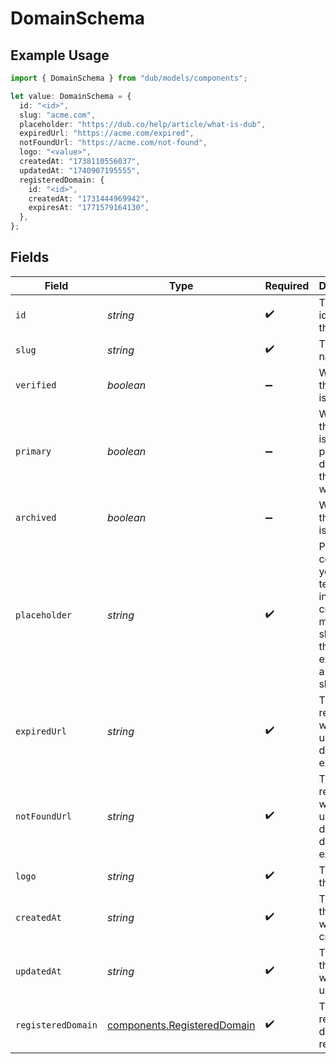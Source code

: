 # DomainSchema

## Example Usage

```typescript
import { DomainSchema } from "dub/models/components";

let value: DomainSchema = {
  id: "<id>",
  slug: "acme.com",
  placeholder: "https://dub.co/help/article/what-is-dub",
  expiredUrl: "https://acme.com/expired",
  notFoundUrl: "https://acme.com/not-found",
  logo: "<value>",
  createdAt: "1738110556037",
  updatedAt: "1740907195555",
  registeredDomain: {
    id: "<id>",
    createdAt: "1731444969942",
    expiresAt: "1771579164130",
  },
};
```

## Fields

| Field                                                                                                              | Type                                                                                                               | Required                                                                                                           | Description                                                                                                        | Example                                                                                                            |
| ------------------------------------------------------------------------------------------------------------------ | ------------------------------------------------------------------------------------------------------------------ | ------------------------------------------------------------------------------------------------------------------ | ------------------------------------------------------------------------------------------------------------------ | ------------------------------------------------------------------------------------------------------------------ |
| `id`                                                                                                               | *string*                                                                                                           | :heavy_check_mark:                                                                                                 | The unique identifier of the domain.                                                                               |                                                                                                                    |
| `slug`                                                                                                             | *string*                                                                                                           | :heavy_check_mark:                                                                                                 | The domain name.                                                                                                   | acme.com                                                                                                           |
| `verified`                                                                                                         | *boolean*                                                                                                          | :heavy_minus_sign:                                                                                                 | Whether the domain is verified.                                                                                    |                                                                                                                    |
| `primary`                                                                                                          | *boolean*                                                                                                          | :heavy_minus_sign:                                                                                                 | Whether the domain is the primary domain for the workspace.                                                        |                                                                                                                    |
| `archived`                                                                                                         | *boolean*                                                                                                          | :heavy_minus_sign:                                                                                                 | Whether the domain is archived.                                                                                    |                                                                                                                    |
| `placeholder`                                                                                                      | *string*                                                                                                           | :heavy_check_mark:                                                                                                 | Provide context to your teammates in the link creation modal by showing them an example of a link to be shortened. | https://dub.co/help/article/what-is-dub                                                                            |
| `expiredUrl`                                                                                                       | *string*                                                                                                           | :heavy_check_mark:                                                                                                 | The URL to redirect to when a link under this domain has expired.                                                  | https://acme.com/expired                                                                                           |
| `notFoundUrl`                                                                                                      | *string*                                                                                                           | :heavy_check_mark:                                                                                                 | The URL to redirect to when a link under this domain doesn't exist.                                                | https://acme.com/not-found                                                                                         |
| `logo`                                                                                                             | *string*                                                                                                           | :heavy_check_mark:                                                                                                 | The logo of the domain.                                                                                            |                                                                                                                    |
| `createdAt`                                                                                                        | *string*                                                                                                           | :heavy_check_mark:                                                                                                 | The date the domain was created.                                                                                   |                                                                                                                    |
| `updatedAt`                                                                                                        | *string*                                                                                                           | :heavy_check_mark:                                                                                                 | The date the domain was last updated.                                                                              |                                                                                                                    |
| `registeredDomain`                                                                                                 | [components.RegisteredDomain](../../models/components/registereddomain.md)                                         | :heavy_check_mark:                                                                                                 | The registered domain record.                                                                                      |                                                                                                                    |